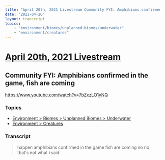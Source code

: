 ```yaml
---
title: "April 20th, 2021 Livestream Community FYI: Amphibians confirmed in the game, fish are coming"
date: "2021-04-20"
layout: transcript
topics:
    - "environment/biomes/unplanned-biomes/underwater"
    - "environment/creatures"
---
```

# [April 20th, 2021 Livestream](../2021-04-20.md)
## Community FYI: Amphibians confirmed in the game, fish are coming
https://www.youtube.com/watch?v=7bZxzLO1yNQ

### Topics
* [Environment > Biomes > Unplanned Biomes > Underwater](../topics/environment/biomes/unplanned-biomes/underwater.md)
* [Environment > Creatures](../topics/environment/creatures.md)

### Transcript

> happen amphibians confirmed in the game fish are coming no no that's not what i said
